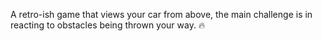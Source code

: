 A retro-ish game that views your car from above, the main challenge is in reacting to obstacles being thrown your way.
:fire:

